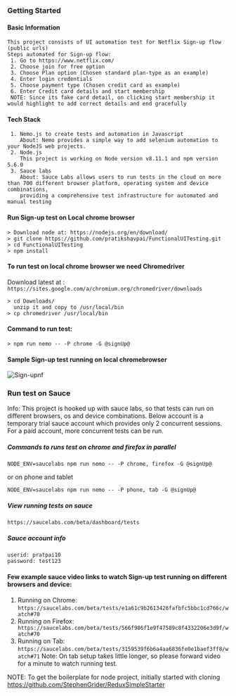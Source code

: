 ### Getting Started

#### Basic Information

```
This project consists of UI automation test for Netflix Sign-up flow (public urls)
Steps automated for Sign-up flow:
 1. Go to https://www.netflix.com/
 2. Choose join for free option
 3. Choose Plan option (Chosen standard plan-type as an example)
 4. Enter login credentials
 5. Choose payment type (Chosen credit card as example)
 6. Enter Credit card details and start membership
 NOTE: Since its fake card detail, on clicking start membership it would highlight to add correct details and end gracefully
```

#### Tech Stack

```
 1. Nemo.js to create tests and automation in Javascript
    About: Nemo provides a simple way to add selenium automation to your NodeJS web projects.
 2. Node.js
    This project is working on Node version v8.11.1 and npm version 5.6.0
 3. Sauce labs
    About: Sauce Labs allows users to run tests in the cloud on more than 700 different browser platform, operating system and device combinations,
    providing a comprehensive test infrastructure for automated and manual testing
```


#### Run Sign-up test on Local chrome browser

```
> Download node at: https://nodejs.org/en/download/
> git clone https://github.com/pratikshavpai/FunctionalUITesting.git
> cd FunctionalUITesting
> npm install
```

#### To run test on local chrome browser we need Chromedriver
Download latest at :``` https://sites.google.com/a/chromium.org/chromedriver/downloads```

```
> cd Downloads/
  unzip it and copy to /usr/local/bin
> cp chromedriver /usr/local/bin
```

#### Command to run test:
```
> npm run nemo -- -P chrome -G @signUp@
```

#### Sample Sign-up test running on local chromebrowser
![Sign-upnf](https://user-images.githubusercontent.com/3537441/39390855-cf74b960-4a4f-11e8-8731-f0bff920309e.gif)


### Run test on Sauce

Info: This project is hooked up with sauce labs, so that tests can run on different browsers, os and device combinations.
Below account is a temporary trial sauce account which provides only 2 concurrent sessions. For a paid account, more concurrent tests can be run.

##### Commands to runs test on chrome and firefox in parallel
```
NODE_ENV=saucelabs npm run nemo -- -P chrome, firefox -G @signUp@
```
or on phone and tablet
```
NODE_ENV=saucelabs npm run nemo -- -P phone, tab -G @signUp@
```

##### View running tests on sauce
```
https://saucelabs.com/beta/dashboard/tests
```

##### Sauce account info
```
userid: pratpai10
password: test123
```

#### Few example sauce video links to watch Sign-up test running on different browsers and device:

1. Running on Chrome: ```https://saucelabs.com/beta/tests/e1a61c9b2613426fafbfc5bbc1cd766c/watch#70```
2. Running on Firefox:``` https://saucelabs.com/beta/tests/566f986f1e9f47589c8f4332206e3d9f/watch#70```
3. Running on Tab: ```https://saucelabs.com/beta/tests/3159539f6b6a4aa6836fe0e1baef3ff8/watch#71```
Note: On tab setup takes little longer, so please forward video for a minute to watch running test.



NOTE: To get the boilerplate for node project, initially started with cloning https://github.com/StephenGrider/ReduxSimpleStarter
